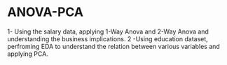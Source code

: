 # ANOVA-PCA
1- Using the salary data, applying 1-Way Anova and 2-Way Anova and understanding the business implications.
2 -Using education dataset, perfroming EDA to understand the relation between various variables and applying PCA.
